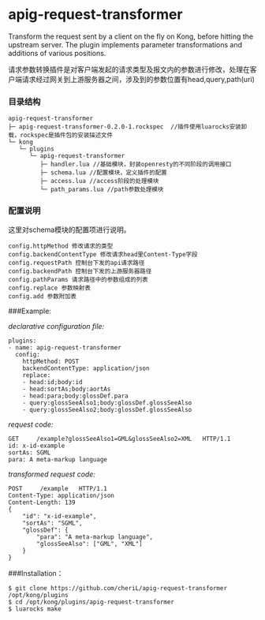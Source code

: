 # apig-request-transformer
Transform the request sent by a client on the fly on Kong, before hitting the upstream server.
The plugin implements parameter transformations and additions of various positions.

请求参数转换插件是对客户端发起的请求类型及报文内的参数进行修改，处理在客户端请求经过网关到上游服务器之间，涉及到的参数位置有head,query,path(uri)

### 目录结构

```
apig-request-transformer
├─ apig-request-transformer-0.2.0-1.rockspec  //插件使用luarocks安装卸载，rockspec是插件包的安装描述文件
└─ kong
   └─ plugins
      └─ apig-request-transformer
         ├─ handler.lua //基础模块，封装openresty的不同阶段的调用接口
         ├─ schema.lua //配置模块，定义插件的配置
         ├─ access.lua //access阶段的处理模块
         └─ path_params.lua //path参数处理模块
```
### 配置说明
这里对schema模块的配置项进行说明。

```
config.httpMethod 修改请求的类型
config.backendContentType 修改请求head里Content-Type字段
config.requestPath 控制台下发的api请求路径
config.backendPath 控制台下发的上游服务器路径
config.pathParams 请求路径中的参数组成的列表
config.replace 参数映射表
config.add 参数附加表
```
###Example:

*declarative configuration file:*
```
plugins:
- name: apig-request-transformer
  config:
    httpMethod: POST
    backendContentType: application/json
    replace:
    - head:id;body:id
    - head:sortAs;body:aortAs
    - head:para;body:glossDef.para
    - query:glossSeeAlso1;body:glossDef.glossSeeAlso
    - query:glossSeeAlso2;body:glossDef.glossSeeAlso
```

*request code:*
```
GET     /example?glossSeeAlso1=GML&glossSeeAlso2=XML   HTTP/1.1
id: x-id-example
sortAs: SGML
para: A meta-markup language
```

*transformed request code:*
```
POST     /example   HTTP/1.1
Content-Type: application/json
Content-Length: 139
{
	"id": "x-id-example",
	"sortAs": "SGML",
	"glossDef": {
		"para": "A meta-markup language",
		"glossSeeAlso": ["GML", "XML"]
	}
}
```

###Installation：

```
$ git clone https://github.com/cheriL/apig-request-transformer /opt/kong/plugins 
$ cd /opt/kong/plugins/apig-request-transformer 
$ luarocks make
```

